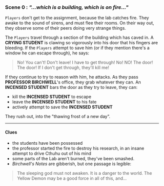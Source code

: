 
### Scene 0 : *"...which is a building, which is on fire..."* ###

`Players` don't get to the assignment, because the lab catches fire.
They awake to the sound of sirens, and must flee their rooms.
On their way out, they observe some of their peers doing very strange things.

The `Players` travel through a section of the building which has caved in.
A **CRYING STUDENT** is clawing so vigorously into his door that his fingers are bleeding.
If the `Players` attempt to save him (or if they mention there's a window he can escape through), he says:

> No! You can't! Don't leave! I have to get through! No! NO!
> The door! The door! If I don't get through, they'll kill me!

If they continue to try to reason with him, he attacks.
As they pass **PROFESSOR BIRCHWELL**'s office, they grab whatever they can.
An **INCENSED STUDENT** bars the door as they try to leave, they can:
  * kill the **INCENSED STUDENT** to escape
  * leave the **INCENSED STUDENT** to his fate
  * actively attempt to save the **INCENSED STUDENT**

They rush out, into the "thawing frost of a new day".

---


#### Clues ####
- the students have been possessed
- the professor started the fire to destroy his research, in an insane attempt to drive Cthuhu out of his mind 
- some parts of the Lab aren't burned, they've been smashed.
- *Birchwell's Notes* are gibberish, but one passage is legible:

> The sleeping god must not awaken. It is a danger to the world.
> The Yellow Demon may be a good force in all of this, and...


